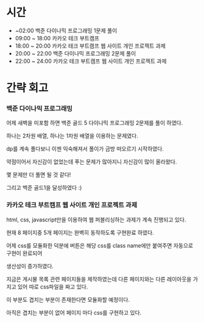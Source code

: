 # 시간
- ~02:00 백준 다이나믹 프로그래밍 1문제 풀이
- 09:00 ~ 18:00 카카오 테크 부트캠프
- 18:00 ~ 20:00 카카오 테크 부트캠프 웹 사이트 개인 프로젝트 과제
- 20:00 ~ 22:00 백준 다이나믹 프로그래밍 2문제 풀이
- 22:00 ~ 24:00 카카오 테크 부트캠프 웹 사이트 개인 프로젝트 과제

# 간략 회고

### 백준 다이나믹 프로그래밍

어제 새벽을 미포함 하면 백준 골드 5 다이나믹 프로그래밍 2문제를 풀이 하였다.

하나는 2차원 배열, 하나는 1차원 배열을 이용하는 문제였다.

dp를 계속 풀다보니 이젠 익숙해져서 풀이가 금방 떠오르기 시작하였다.

약점이어서 자신감이 없었는데 푸는 문제가 많아지니 자신감이 많이 올라왔다.

몇 문제만 더 풀면 될 것 같다!

그리고 백준 골드1을 달성하였다 :)

### 카카오 테크 부트캠프 웹 사이트 개인 프로젝트 과제

html, css, javascript만을 이용하여 웹 퍼블리싱하는 과제가 계속 진행되고 있다.

현재 8 페이지중 5개 페이지는 완벽히 동작하도록 구현완료 하였다.

어제 css를 모듈화한 덕분에 버튼은 해당 css를 class name에만 붙여주면 자동으로 구현이 완료되어

생산성이 증가하였다.

지금은 게시물 목록 관련 페이지들을 제작하였는데 다른 페이지와는 다른 레이아웃을 가지고 있어 따로 css파일을 짜고 있다.

이 부분도 겹치는 부분이 존재한다면 모듈화할 예정이다.

아직은 겹치는 부분이 없어 페이지 마다 css를 구현하고 있다.